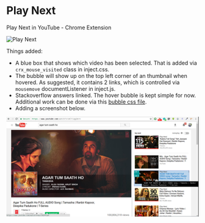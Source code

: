 # Play Next
Play Next in YouTube - Chrome Extension

![Play Next](icons/icon128.png)

Things added:

* A blue box that shows which video has been selected. That is added via `crx_mouse_visited` class in inject.css.
* The bubble will show up on the top left corner of an thumbnail when hovered. As suggested, it contains 2 links, which is controlled via `mousemove` documentListener in inject.js.
* Stackoverflow answers linked. The hover bubble is kept simple for now. Additional work can be done via this [bubble css file](http://nicolasgallagher.com/pure-css-speech-bubbles/demo/).
* Adding a screenshot below.

![screenshot](screenshot.png)